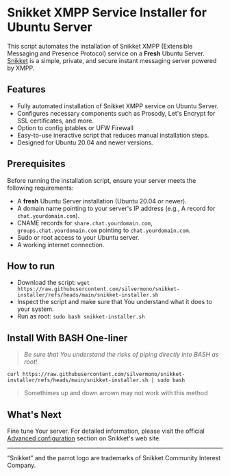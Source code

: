 # Snikket XMPP Service Installer for Ubuntu Server

This script automates the installation of Snikket XMPP (Extensible Messaging and Presence Protocol) service on a **Fresh** Ubuntu Server. [Snikket](https://snikket.org/) is a simple, private, and secure instant messaging server powered by XMPP.

## Features

- Fully automated installation of Snikket XMPP service on Ubuntu Server.
- Configures necessary components such as Prosody, Let's Encrypt for SSL certificates, and more.
- Option to config iptables or UFW Firewall
- Easy-to-use ineractive script that reduces manual installation steps.
- Designed for Ubuntu 20.04 and newer versions.

## Prerequisites

Before running the installation script, ensure your server meets the following requirements:

- A **fresh** Ubuntu Server installation (Ubuntu 20.04 or newer).
- A domain name pointing to your server's IP address (e.g., A record for `chat.yourdomain.com`).
- CNAME records for `share.chat.yourdomain.com`, `groups.chat.yourdomain.com` pointing to `chat.yourdomain.com`.
- Sudo or root access to your Ubuntu server.
- A working internet connection.
  
## How to run

- Download the script: `wget https://raw.githubusercontent.com/silvermono/snikket-installer/refs/heads/main/snikket-installer.sh`
- Inspect the script and make sure that You understand what it does to your system.
- Run as root: `sudo bash snikket-installer.sh`

## Install With BASH One-liner

> *Be sure that You understand the risks of piping directly into BASH as root!*

`curl https://raw.githubusercontent.com/silvermono/snikket-installer/refs/heads/main/snikket-installer.sh | sudo bash`

> Somethimes up and down arrown may not work with this method

## What's Next

Fine tune Your server. For detailed information, please visit the official [Advanced configuration](https://snikket.org/service/help/advanced/config/) section on Snikket's web site.

* * *

“Snikket” and the parrot logo are trademarks of Snikket Community Interest Company.
